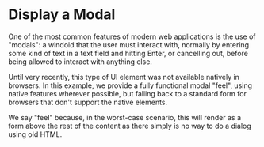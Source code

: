 # Display a Modal

One of the most common features of modern web applications is the use of "modals": a windoid that the user must interact with, normally by entering some kind of text in a text field and hitting Enter, or cancelling out, before being allowed to interact with anything else.

Until very recently, this type of UI element was not available natively in browsers. In this example, we provide a fully functional modal "feel", using native features wherever possible, but falling back to a standard form for browsers that don't support the native elements.

We say "feel" because, in the worst-case scenario, this will render as a form above the rest of the content as there simply is no way to do a dialog using old HTML.